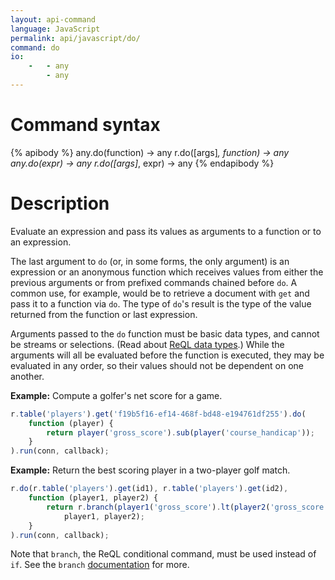 ```yaml
---
layout: api-command
language: JavaScript
permalink: api/javascript/do/
command: do
io:
    -   - any
        - any
---
```


# Command syntax #

{% apibody %}
any.do(function) &rarr; any
r.do([args]*, function) &rarr; any
any.do(expr) &rarr; any
r.do([args]*, expr) &rarr; any
{% endapibody %}

# Description #

Evaluate an expression and pass its values as arguments to a function or to an expression.

The last argument to `do` (or, in some forms, the only argument) is an expression or an anonymous function which receives values from either the previous arguments or from prefixed commands chained before `do`. A common use, for example, would be to retrieve a document with `get` and pass it to a function via `do`. The type of `do`'s result is the type of the value returned from the function or last expression.

Arguments passed to the `do` function must be basic data types, and cannot be streams or selections. (Read about [ReQL data types](/docs/data-types/).) While the arguments will all be evaluated before the function is executed, they may be evaluated in any order, so their values should not be dependent on one another.

__Example:__ Compute a golfer's net score for a game.

```js
r.table('players').get('f19b5f16-ef14-468f-bd48-e194761df255').do(
    function (player) {
        return player('gross_score').sub(player('course_handicap'));
    }
).run(conn, callback);
```

__Example:__ Return the best scoring player in a two-player golf match.

```js
r.do(r.table('players').get(id1), r.table('players').get(id2),
    function (player1, player2) {
        return r.branch(player1('gross_score').lt(player2('gross_score')),
            player1, player2);
    }
).run(conn, callback);
```

Note that `branch`, the ReQL conditional command, must be used instead of `if`. See the `branch` [documentation](/api/javascript/branch) for more.
